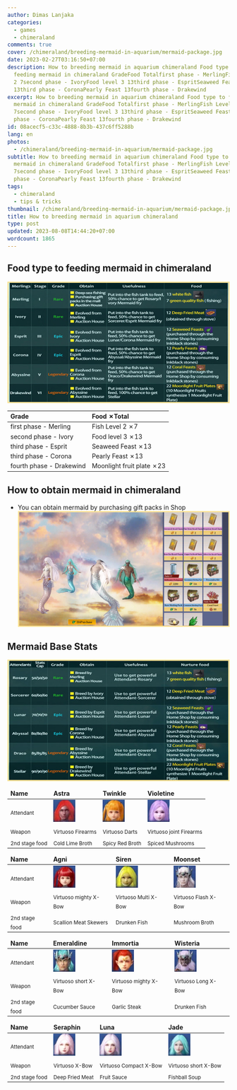 ```yaml
---
author: Dimas Lanjaka
categories:
  - games
  - chimeraland
comments: true
cover: /chimeraland/breeding-mermaid-in-aquarium/mermaid-package.jpg
date: 2023-02-27T03:16:50+07:00
description: How to breeding mermaid in aquarium chimeraland Food type to
  feeding mermaid in chimeraland GradeFood Totalfirst phase - MerlingFish Level
  2 7second phase - IvoryFood level 3 13third phase - EspritSeaweed Feast
  13third phase - CoronaPearly Feast 13fourth phase - Drakewind
excerpt: How to breeding mermaid in aquarium chimeraland Food type to feeding
  mermaid in chimeraland GradeFood Totalfirst phase - MerlingFish Level 2
  7second phase - IvoryFood level 3 13third phase - EspritSeaweed Feast 13third
  phase - CoronaPearly Feast 13fourth phase - Drakewind
id: 08acecf5-c33c-4888-8b3b-437c6ff5288b
lang: en
photos:
  - /chimeraland/breeding-mermaid-in-aquarium/mermaid-package.jpg
subtitle: How to breeding mermaid in aquarium chimeraland Food type to feeding
  mermaid in chimeraland GradeFood Totalfirst phase - MerlingFish Level 2
  7second phase - IvoryFood level 3 13third phase - EspritSeaweed Feast 13third
  phase - CoronaPearly Feast 13fourth phase - Drakewind
tags:
  - chimeraland
  - tips & tricks
thumbnail: /chimeraland/breeding-mermaid-in-aquarium/mermaid-package.jpg
title: How to breeding mermaid in aquarium chimeraland
type: post
updated: 2023-08-08T14:44:20+07:00
wordcount: 1865
---
```


## Food type to feeding mermaid in chimeraland

![mermaid food types](/chimeraland/breeding-mermaid-in-aquarium/merling-stage-food-grade.jpg)

| Grade | Food ✗Total |
| :--- | :--- |
| first phase - Merling | Fish Level 2 ✗7 |
| second phase - Ivory | Food level 3 ✗13 |
| third phase - Esprit | Seaweed Feast ✗13 |
| third phase - Corona | Pearly Feast ✗13 |
| fourth phase - Drakewind | Moonlight fruit plate ✗23 |

## How to obtain mermaid in chimeraland

- You can obtain mermaid by purchasing gift packs in Shop
![obtain from shop](/chimeraland/breeding-mermaid-in-aquarium/mermaid-package.jpg)

## Mermaid Base Stats

![mermaid base stats](/chimeraland/breeding-mermaid-in-aquarium/merling-stage-cap.jpg)

<table>
    <thead>
        <tr>
            <td>
                <strong>Name</strong>
            </td>
            <td>
                <strong>Astra</strong>
            </td>
            <td>
                <strong>Twinkle</strong>
            </td>
            <td>
                <strong>Violetine</strong>
            </td>
        </tr>
    </thead>
    <tbody>
        <tr>
            <td>
                <sub>Attendant</sub>
            </td>
            <td>
                <img
                    title="Astra"
                    src="/chimeraland/breeding-mermaid-in-aquarium/astra.jpg"
                    alt="Astra | Chimeraland - zilliongamer"
                    width="50"
                    height="50"
                />
            </td>
            <td>
                <img
                    title="Twinkle"
                    src="/chimeraland/breeding-mermaid-in-aquarium/twinkle.jpg"
                    alt="Twinkle | Chimeraland - zilliongamer"
                    width="50"
                    height="50"
                />
            </td>
            <td>
                <img
                    title="Violetine"
                    src="/chimeraland/breeding-mermaid-in-aquarium/violetine.jpg"
                    alt="Violetine | Chimeraland - zilliongamer"
                    width="50"
                    height="50"
                />
            </td>
        </tr>
        <tr>
            <td>
                <sub>Weapon</sub>
            </td>
            <td>
                <sub>Virtuoso Firearms</sub>
            </td>
            <td>
                <sub>Virtuoso Darts</sub>
            </td>
            <td>
                <sub>Virtuoso joint Firearms</sub>
            </td>
        </tr>
        <tr>
            <td>
                <sub>2nd stage food</sub>
            </td>
            <td>
                <sub>Cold Lime Broth</sub>
            </td>
            <td>
                <sub>Spicy Red Broth</sub>
            </td>
            <td>
                <sub>Spiced Mushrooms</sub>
            </td>
        </tr>
    </tbody>
</table>
<table>
    <thead>
        <tr>
            <td>
                <strong>Name</strong>
            </td>
            <td>
                <strong>Agni</strong>
            </td>
            <td>
                <strong>Siren</strong>
            </td>
            <td>
                <strong>Moonset</strong>
            </td>
        </tr>
    </thead>
    <tbody>
        <tr>
            <td>
                <sub>Attendant</sub>
            </td>
            <td>
                <img
                    title="Agni"
                    src="/chimeraland/breeding-mermaid-in-aquarium/agni.jpg"
                    alt="Agni | Chimeraland - zilliongamer"
                    width="50"
                    height="50"
                />
            </td>
            <td>
                <img
                    title="Siren"
                    src="/chimeraland/breeding-mermaid-in-aquarium/siren.jpg"
                    alt="Siren | Chimeraland - zilliongamer"
                    width="50"
                    height="50"
                />
            </td>
            <td>
                <img
                    title="Moonset"
                    src="/chimeraland/breeding-mermaid-in-aquarium/moonset.jpg"
                    alt="Moonset | Chimeraland - zilliongamer"
                    width="50"
                    height="50"
                />
            </td>
        </tr>
        <tr>
            <td>
                <sub>Weapon</sub>
            </td>
            <td>
                <sub>Virtuoso mighty X-Bow</sub>
            </td>
            <td>
                <sub>Virtuoso Multi X-Bow</sub>
            </td>
            <td>
                <sub>Virtuoso Flash X-Bow</sub>
            </td>
        </tr>
        <tr>
            <td>
                <sub>2nd stage food</sub>
            </td>
            <td>
                <sub>Scallion Meat Skewers</sub>
            </td>
            <td>
                <sub>Drunken Fish</sub>
            </td>
            <td>
                <sub>Mushroom Broth</sub>
            </td>
        </tr>
    </tbody>
</table>
<table>
    <thead>
        <tr>
            <td>
                <strong>Name</strong>
            </td>
            <td>
                <strong>Emeraldine</strong>
            </td>
            <td>
                <strong>Immortia</strong>
            </td>
            <td>
                <strong>Wisteria</strong>
            </td>
        </tr>
    </thead>
    <tbody>
        <tr>
            <td>
                <sub>Attendant</sub>
            </td>
            <td>
                <img
                    title="Emeraldine"
                    src="/chimeraland/breeding-mermaid-in-aquarium/emeraldine.jpg"
                    alt="Emeraldine | Chimeraland - zilliongamer"
                    width="50"
                    height="50"
                />
            </td>
            <td>
                <img
                    title="Immortia"
                    src="/chimeraland/breeding-mermaid-in-aquarium/immortia.jpg"
                    alt="Immortia | Chimeraland - zilliongamer"
                    width="50"
                    height="50"
                />
            </td>
            <td>
                <img
                    title="Wisteria"
                    src="/chimeraland/breeding-mermaid-in-aquarium/wisteria.jpg"
                    alt="Wisteria | Chimeraland - zilliongamer"
                    width="50"
                    height="50"
                />
            </td>
        </tr>
        <tr>
            <td>
                <sub>Weapon</sub>
            </td>
            <td>
                <sub>Virtuoso short X-Bow</sub>
            </td>
            <td>
                <sub>Virtuoso mighty X-Bow</sub>
            </td>
            <td>
                <sub>Virtuoso Long X-Bow</sub>
            </td>
        </tr>
        <tr>
            <td>
                <sub>2nd stage food</sub>
            </td>
            <td>
                <sub>Cucumber Sauce</sub>
            </td>
            <td>
                <sub>Garlic Steak</sub>
            </td>
            <td>
                <sub>Drunken Fish</sub>
            </td>
        </tr>
    </tbody>
</table>
<table>
    <thead>
        <tr>
            <td>
                <strong>Name</strong>
            </td>
            <td>
                <strong>Seraphin</strong>
            </td>
            <td>
                <strong>Luna</strong>
            </td>
            <td>
                <strong>Jade</strong>
            </td>
        </tr>
    </thead>
    <tbody>
        <tr>
            <td>
                <sub>Attendant</sub>
            </td>
            <td>
                <img
                    title="Seraphin"
                    src="/chimeraland/breeding-mermaid-in-aquarium/seraphin.jpg"
                    alt="Seraphin | Chimeraland - zilliongamer"
                    width="50"
                    height="50"
                />
            </td>
            <td>
                <img
                    title="Luna"
                    src="/chimeraland/breeding-mermaid-in-aquarium/luna.jpg"
                    alt="Luna | Chimeraland - zilliongamer"
                    width="50"
                    height="50"
                />
            </td>
            <td>
                <img
                    title="Jade"
                    src="/chimeraland/breeding-mermaid-in-aquarium/jade.jpg"
                    alt="Jade | Chimeraland - zilliongamer"
                    width="50"
                    height="50"
                />
            </td>
        </tr>
        <tr>
            <td>
                <sub>Weapon</sub>
            </td>
            <td>
                <sub>Virtuoso X-Bow</sub>
            </td>
            <td>
                <sub>Virtuoso Compact X-Bow</sub>
            </td>
            <td>
                <sub>Virtuoso short X-Bow</sub>
            </td>
        </tr>
        <tr>
            <td>
                <sub>2nd stage food</sub>
            </td>
            <td>
                <sub>Deep Fried Meat</sub>
            </td>
            <td>
                <sub>Fruit Sauce</sub>
            </td>
            <td>
                <sub>Fishball Soup</sub>
            </td>
        </tr>
    </tbody>
</table>

